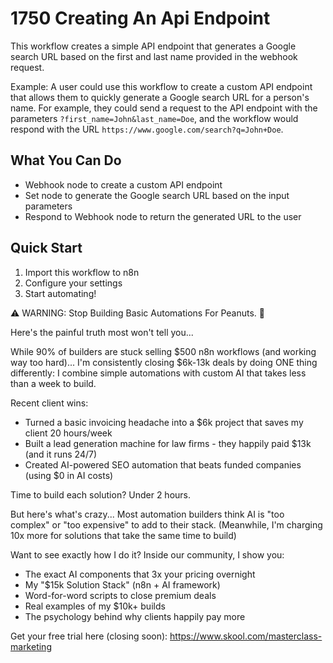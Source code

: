 # 1750 Creating An Api Endpoint

This workflow creates a simple API endpoint that generates a Google search URL based on the first and last name provided in the webhook request.

Example: A user could use this workflow to create a custom API endpoint that allows them to quickly generate a Google search URL for a person's name. For example, they could send a request to the API endpoint with the parameters `?first_name=John&last_name=Doe`, and the workflow would respond with the URL `https://www.google.com/search?q=John+Doe`.

## What You Can Do
- Webhook node to create a custom API endpoint
- Set node to generate the Google search URL based on the input parameters
- Respond to Webhook node to return the generated URL to the user

## Quick Start
1. Import this workflow to n8n
2. Configure your settings
3. Start automating!

⚠️ WARNING: Stop Building Basic Automations For Peanuts. 🚫

Here's the painful truth most won't tell you...

While 90% of builders are stuck selling $500 n8n workflows (and working way too hard)...
I'm consistently closing $6k-13k deals by doing ONE thing differently:
I combine simple automations with custom AI that takes less than a week to build.

Recent client wins:
* Turned a basic invoicing headache into a $6k project that saves my client 20 hours/week
* Built a lead generation machine for law firms - they happily paid $13k (and it runs 24/7)
* Created AI-powered SEO automation that beats funded companies (using $0 in AI costs)

Time to build each solution? Under 2 hours.

But here's what's crazy...
Most automation builders think AI is "too complex" or "too expensive" to add to their stack.
(Meanwhile, I'm charging 10x more for solutions that take the same time to build)

Want to see exactly how I do it?
Inside our community, I show you:
* The exact AI components that 3x your pricing overnight
* My "$15k Solution Stack" (n8n + AI framework)
* Word-for-word scripts to close premium deals
* Real examples of my $10k+ builds
* The psychology behind why clients happily pay more

Get your free trial here (closing soon): https://www.skool.com/masterclass-marketing
